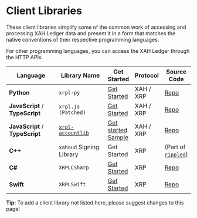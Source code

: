 # Client Libraries

These client libraries simplify some of the common work of accessing and processing XAH Ledger data and present it in a form that matches the native conventions of their respective programming languages.

For other programming languages, you can access the XAH Ledger through the HTTP APIs.

<table><thead><tr><th width="172">Language</th><th width="172">Library Name</th><th>Get Started</th><th>Protocol</th><th>Source Code</th></tr></thead><tbody><tr><td><strong>Python</strong></td><td><code>xrpl-py</code></td><td><a href="https://github.com/Transia-RnD/xrpl-py">Get Started</a></td><td>XAH / XRP</td><td><a href="https://github.com/XRPLF/xrpl-py">Repo</a></td></tr><tr><td><strong>JavaScript</strong> / <strong>TypeScript</strong></td><td><code>xrpl.js (Patched)</code></td><td><a href="https://github.com/Transia-RnD/xrpl.js">Get Started</a></td><td>XAH / XRP</td><td><a href="https://github.com/XRPLF/xrpl.js">Repo</a></td></tr><tr><td><strong>JavaScript</strong> / <strong>TypeScript</strong></td><td><a href="https://www.npmjs.com/package/xrpl-accountlib"><code>xrpl-accountlib</code></a></td><td><a href="https://www.npmjs.com/package/xrpl-accountlib">Get started</a><br><a href="https://github.com/WietseWind/xrpl-accountlib/blob/master/samples/prefill-sign-and-submit.mjs">Sample</a></td><td>XAH / XRP</td><td><a href="https://github.com/WietseWind/xrpl-accountlib">Repo</a></td></tr><tr><td><strong>C++</strong></td><td><code>xahaud</code> Signing Library</td><td>Get Started</td><td>XRP</td><td>(Part of <a href="https://github.com/ripple/rippled/"><code>rippled</code></a>)</td></tr><tr><td><strong>C#</strong></td><td><code>XRPLCSharp</code></td><td><a href="https://github.com/Transia-RnD/XrplCSharp">Get Started</a></td><td>XRP</td><td><a href="https://github.com/XRPLF/xrpl4j">Repo</a></td></tr><tr><td><strong>Swift</strong></td><td><code>XRPLSwift</code></td><td><a href="https://github.com/Transia-RnD/XRPLSwift">Get Started</a></td><td>XRP</td><td><a href="https://github.com/Transia-RnD/XRPLSwift">Repo</a></td></tr></tbody></table>

**Tip:** To add a client library not listed here, please suggest changes to this page!
